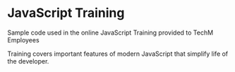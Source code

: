 # JavaScript Training
Sample code used in the online JavaScript Training provided to TechM Employees

Training covers important features of modern JavaScript that simplify life of the developer.
